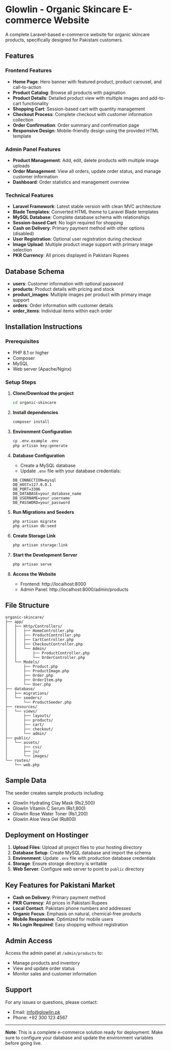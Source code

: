 # Glowlin - Organic Skincare E-commerce Website

A complete Laravel-based e-commerce website for organic skincare products, specifically designed for Pakistani customers.

## Features

### Frontend Features
- **Home Page**: Hero banner with featured product, product carousel, and call-to-action
- **Product Catalog**: Browse all products with pagination
- **Product Details**: Detailed product view with multiple images and add-to-cart functionality
- **Shopping Cart**: Session-based cart with quantity management
- **Checkout Process**: Complete checkout with customer information collection
- **Order Confirmation**: Order summary and confirmation page
- **Responsive Design**: Mobile-friendly design using the provided HTML template

### Admin Panel Features
- **Product Management**: Add, edit, delete products with multiple image uploads
- **Order Management**: View all orders, update order status, and manage customer information
- **Dashboard**: Order statistics and management overview

### Technical Features
- **Laravel Framework**: Latest stable version with clean MVC architecture
- **Blade Templates**: Converted HTML theme to Laravel Blade templates
- **MySQL Database**: Complete database schema with relationships
- **Session-based Cart**: No login required for shopping
- **Cash on Delivery**: Primary payment method with other options (disabled)
- **User Registration**: Optional user registration during checkout
- **Image Upload**: Multiple product image support with primary image selection
- **PKR Currency**: All prices displayed in Pakistani Rupees

## Database Schema

- **users**: Customer information with optional password
- **products**: Product details with pricing and stock
- **product_images**: Multiple images per product with primary image support
- **orders**: Order information with customer details
- **order_items**: Individual items within each order

## Installation Instructions

### Prerequisites
- PHP 8.1 or higher
- Composer
- MySQL
- Web server (Apache/Nginx)

### Setup Steps

1. **Clone/Download the project**
   ```bash
   cd organic-skincare
   ```

2. **Install dependencies**
   ```bash
   composer install
   ```

3. **Environment Configuration**
   ```bash
   cp .env.example .env
   php artisan key:generate
   ```

4. **Database Configuration**
   - Create a MySQL database
   - Update `.env` file with your database credentials:
   ```
   DB_CONNECTION=mysql
   DB_HOST=127.0.0.1
   DB_PORT=3306
   DB_DATABASE=your_database_name
   DB_USERNAME=your_username
   DB_PASSWORD=your_password
   ```

5. **Run Migrations and Seeders**
   ```bash
   php artisan migrate
   php artisan db:seed
   ```

6. **Create Storage Link**
   ```bash
   php artisan storage:link
   ```

7. **Start the Development Server**
   ```bash
   php artisan serve
   ```

8. **Access the Website**
   - Frontend: http://localhost:8000
   - Admin Panel: http://localhost:8000/admin/products

## File Structure

```
organic-skincare/
├── app/
│   ├── Http/Controllers/
│   │   ├── HomeController.php
│   │   ├── ProductController.php
│   │   ├── CartController.php
│   │   ├── CheckoutController.php
│   │   └── Admin/
│   │       ├── ProductController.php
│   │       └── OrderController.php
│   └── Models/
│       ├── Product.php
│       ├── ProductImage.php
│       ├── Order.php
│       ├── OrderItem.php
│       └── User.php
├── database/
│   ├── migrations/
│   └── seeders/
│       └── ProductSeeder.php
├── resources/
│   └── views/
│       ├── layouts/
│       ├── products/
│       ├── cart/
│       ├── checkout/
│       └── admin/
├── public/
│   └── assets/
│       ├── css/
│       ├── js/
│       └── images/
└── routes/
    └── web.php
```

## Sample Data

The seeder creates sample products including:
- Glowlin Hydrating Clay Mask (₨2,500)
- Glowlin Vitamin C Serum (₨1,800)
- Glowlin Rose Water Toner (₨1,200)
- Glowlin Aloe Vera Gel (₨800)

## Deployment on Hostinger

1. **Upload Files**: Upload all project files to your hosting directory
2. **Database Setup**: Create MySQL database and import the schema
3. **Environment**: Update `.env` file with production database credentials
4. **Storage**: Ensure storage directory is writable
5. **Web Server**: Configure web server to point to `public` directory

## Key Features for Pakistani Market

- **Cash on Delivery**: Primary payment method
- **PKR Currency**: All prices in Pakistani Rupees
- **Local Contact**: Pakistani phone numbers and addresses
- **Organic Focus**: Emphasis on natural, chemical-free products
- **Mobile Responsive**: Optimized for mobile users
- **No Login Required**: Easy shopping without registration

## Admin Access

Access the admin panel at `/admin/products` to:
- Manage products and inventory
- View and update order status
- Monitor sales and customer information

## Support

For any issues or questions, please contact:
- Email: info@glowlin.pk
- Phone: +92 300 123 4567

---

**Note**: This is a complete e-commerce solution ready for deployment. Make sure to configure your database and update the environment variables before going live.